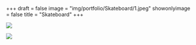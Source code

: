 +++
draft = false
image = "img/portfolio/Skateboard/1.jpeg"
showonlyimage = false
title = "Skateboard"
+++

![](/img/portfolio/Skateboard/1.jpeg)

![](/img/portfolio/Skateboard/2.jpeg)
